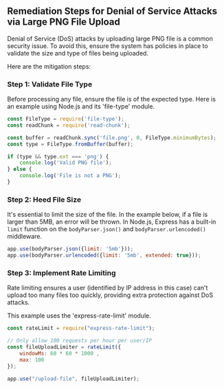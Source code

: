 

## Remediation Steps for Denial of Service Attacks via Large PNG File Upload

Denial of Service (DoS) attacks by uploading large PNG file is a common security issue. To avoid this, ensure the system has policies in place to validate the size and type of files being uploaded. 

Here are the mitigation steps:

### Step 1: Validate File Type

Before processing any file, ensure the file is of the expected type. Here is an example using Node.js and its 'file-type' module.

```javascript
const FileType = require('file-type');
const readChunk = require('read-chunk');

const buffer = readChunk.sync('file.png', 0, FileType.minimumBytes);
const type = FileType.fromBuffer(buffer);

if (type && type.ext === 'png') {
    console.log('Valid PNG file');
} else {
    console.log('File is not a PNG');
}
```

### Step 2: Heed File Size 

It's essential to limit the size of the file. In the example below, if a file is larger than 5MB, an error will be thrown. In Node.js, Express has a built-in `limit` function on the `bodyParser.json()` and `bodyParser.urlencoded()` middleware.

```javascript
app.use(bodyParser.json({limit: '5mb'}));
app.use(bodyParser.urlencoded({limit: '5mb', extended: true}));
```

### Step 3: Implement Rate Limiting 

Rate limiting ensures a user (identified by IP address in this case) can't upload too many files too quickly, providing extra protection against DoS attacks. 

This example uses the 'express-rate-limit' module.

```javascript
const rateLimit = require("express-rate-limit");

// Only allow 100 requests per hour per user/IP
const fileUploadLimiter = rateLimit({
    windowMs: 60 * 60 * 1000 , 
    max: 100
});

app.use("/upload-file", fileUploadLimiter);
```